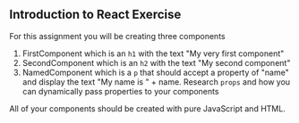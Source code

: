 ## Introduction to React Exercise

For this assignment you will be creating three components

1. FirstComponent which is an `h1` with the text "My very first component"
2. SecondComponent which is an `h2` with the text "My second component"
3. NamedComponent which is a `p` that should accept a property of "name" and display the text "My name is " + name. Research `props` and how you can dynamically pass properties to your components

All of your components should be created with pure JavaScript and HTML.
